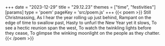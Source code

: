 +++
date = "2023-12-29"
title = "29.12.23"
themes = ["time", "festivities"]
[params]
  type = 'poem'
  pageKey = 'src/poem.js'
+++
{{< poem >}}
Still Christmassing,
As I hear the year rolling up just behind,
Rampant on the edge of time to swallow past,
Hasty to unfurl the New Year yet it slows,
To see a hectic reunion span the west,
To watch the twinkling lights before they cease,
To glimpse the winking moonlight on the people as they chatter.
{{< /poem >}}